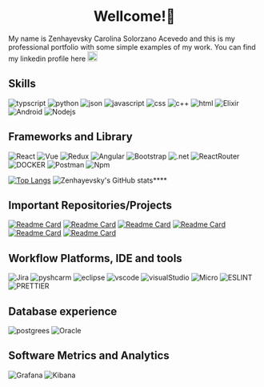 <h1 align="center"> Wellcome!👋 </h1>

My name is Zenhayevsky Carolina Solorzano Acevedo and this is my professional portfolio with some simple examples of my work.
You can find my linkedin profile here [<img src='https://img.shields.io/badge/LinkedIn-0077B5?style=for-the-badge&logo=linkedin&logoColor=white' alt='linkedin' height='20'>](https://www.linkedin.com/in/zenhayevsky-crmservices/)

## Skills
![typscript](https://img.shields.io/badge/TypeScript-007ACC?style=for-the-badge&logo=typescript&logoColor=white)
![python](https://img.shields.io/badge/Python-FFD43B?style=for-the-badge&logo=python&logoColor=blue)
![json](https://img.shields.io/badge/json-5E5C5C?style=for-the-badge&logo=json&logoColor=white)
![javascript](https://img.shields.io/badge/JavaScript-323330?style=for-the-badge&logo=javascript&logoColor=F7DF1)
![css](https://img.shields.io/badge/CSS3-1572B6?style=for-the-badge&logo=css3&logoColor=white)
![c++](https://img.shields.io/badge/C%2B%2B-00599C?style=for-the-badge&logo=c%2B%2B&logoColor=white)
![html](https://img.shields.io/badge/HTML5-E34F26?style=for-the-badge&logo=html5&logoColor=white)
![Elixir](https://img.shields.io/badge/Elixir-4B275F?style=for-the-badge&logo=elixir&logoColor=white)
![Android](https://img.shields.io/badge/Android-3DDC84?style=for-the-badge&logo=android&logoColor=white)
![Nodejs](https://img.shields.io/badge/Node.js-339933?style=for-the-badge&logo=nodedotjs&logoColor=white)

## Frameworks and Library
![React](https://img.shields.io/badge/React-20232A?style=for-the-badge&logo=react&logoColor=61DAFB)
![Vue](https://img.shields.io/badge/Vue.js-35495E?style=for-the-badge&logo=vuedotjs&logoColor=4FC08D)
![Redux](https://img.shields.io/badge/Redux-593D88?style=for-the-badge&logo=redux&logoColor=white)
![Angular](https://img.shields.io/badge/Angular-DD0031?style=for-the-badge&logo=angular&logoColor=white)
![Bootstrap](https://img.shields.io/badge/Bootstrap-563D7C?style=for-the-badge&logo=bootstrap&logoColor=white)
![.net](https://img.shields.io/badge/.NET-512BD4?style=for-the-badge&logo=dotnet&logoColor=white)
![ReactRouter](https://img.shields.io/badge/React_Router-CA4245?style=for-the-badge&logo=react-router&logoColor=white)
![DOCKER](https://img.shields.io/badge/Docker-2CA5E0?style=for-the-badge&logo=docker&logoColor=white)
![Postman](https://img.shields.io/badge/Postman-FF6C37?style=for-the-badge&logo=Postman&logoColor=white)
![Npm](https://img.shields.io/badge/npm-CB3837?style=for-the-badge&logo=npm&logoColor=white)

[![Top Langs](https://github-readme-stats.vercel.app/api/top-langs/?username=anuraghazra&layout=compact)](https://github.com/Zenhayevsky/github-readme-stats)
![Zenhayevsky's GitHub stats](https://github-readme-stats.vercel.app/api?username=Zenhayevsky&show_icons=true&theme=cobalt&hide=issues,contribs)****

## Important Repositories/Projects

[![Readme Card](https://github-readme-stats.vercel.app/api/pin/?username=Zenhayevsky&repo=productsistem&theme=cobalt&)](https://github.com/Zenhayevsky/productsistem)
[![Readme Card](https://github-readme-stats.vercel.app/api/pin/?username=Zenhayevsky&repo=PythonFlask&theme=cobalt&)](https://github.com/Zenhayevsky/PythonFlask)
[![Readme Card](https://github-readme-stats.vercel.app/api/pin/?username=Zenhayevsky&repo=qcredito&theme=cobalt&)](https://github.com/Zenhayevsky/qcredito)
[![Readme Card](https://github-readme-stats.vercel.app/api/pin/?username=Zenhayevsky&repo=ChuckNorrisJokes-ReactJs&theme=cobalt&)](https://github.com/Zenhayevsky/ChuckNorrisJokes-ReactJs)
[![Readme Card](https://github-readme-stats.vercel.app/api/pin/?username=Zenhayevsky&repo=dolar_price_every_day&theme=cobalt&)](https://github.com/Zenhayevsky/dolar_price_every_day)
[![Readme Card](https://github-readme-stats.vercel.app/api/pin/?username=Zenhayevsky&repo=breweries&theme=cobalt&)](https://github.com/Zenhayevsky/breweries)

## Workflow Platforms, IDE and tools
![Jira](https://img.shields.io/badge/Jira-0052CC?style=for-the-badge&logo=Jira&logoColor=white)
![pyshcarm](https://img.shields.io/badge/PyCharm-000000.svg?&style=for-the-badge&logo=PyCharm&logoColor=white)
![eclipse](https://img.shields.io/badge/Eclipse-2C2255?style=for-the-badge&logo=eclipse&logoColor=white)
![vscode](https://img.shields.io/badge/VSCode-0078D4?style=for-the-badge&logo=visual%20studio%20code&logoColor=white)
![visualStudio](https://img.shields.io/badge/Visual_Studio-5C2D91?style=for-the-badge&logo=visual%20studio&logoColor=white)
![Micro](https://img.shields.io/badge/Miro-F7C922?style=for-the-badge&logo=Miro&logoColor=050036)
![ESLINT](https://img.shields.io/badge/eslint-3A33D1?style=for-the-badge&logo=eslint&logoColor=white)
![PRETTIER](https://img.shields.io/badge/prettier-1A2C34?style=for-the-badge&logo=prettier&logoColor=F7BA3E)

## Database experience
![postgrees](https://img.shields.io/badge/PostgreSQL-316192?style=for-the-badge&logo=postgresql&logoColor=white)
![Oracle](https://img.shields.io/badge/Oracle-F80000?style=for-the-badge&logo=Oracle&logoColor=white)

## Software Metrics and Analytics
![Grafana](https://img.shields.io/badge/Grafana-F2F4F9?style=for-the-badge&logo=grafana&logoColor=orange&labelColor=F2F4F9)
![Kibana](https://img.shields.io/badge/Kibana-005571?style=for-the-badge&logo=Kibana&logoColor=white)
    
<!--

![grafico](https://github-profile-summary-cards.vercel.app/api/cards/profile-details?username=Zenhayevsky)
**Zenhayevsky/Zenhayevsky** is a ✨ _special_ ✨ repository because its `README.md` (this file) appears on your GitHub profile.

Here are some ideas to get you started:

- 🔭 I’m currently working on ...
- 🌱 I’m currently learning ...
- 👯 I’m looking to collaborate on ...
- 🤔 I’m looking for help with ...
- 💬 Ask me about ...
- 📫 How to reach me: ...
- 😄 Pronouns: ...
- ⚡ Fun fact: ...
-->
